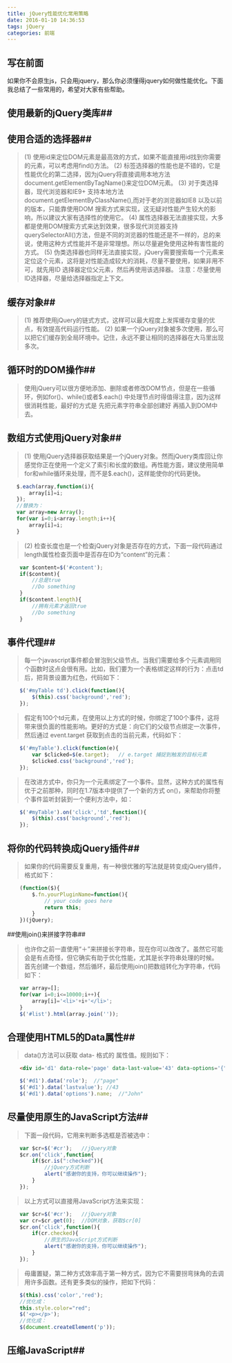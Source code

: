 ```yaml
---
title: jQuery性能优化常用策略
date: 2016-01-10 14:36:53
tags: jQuery
categories: 前端
---
```



## 写在前面
如果你不会原生js，只会用jquery，那么你必须懂得jquery如何做性能优化。下面我总结了一些常用的，希望对大家有些帮助。
## 使用最新的jQuery类库##
## 使用合适的选择器##
> (1) 使用id来定位DOM元素是最高效的方式，如果不能直接用id找到你需要的元素，可以考虑用find()方法。
> (2) 标签选择器的性能也是不错的，它是性能优化的第二选择，因为jQuery将直接调用本地方法document.getElementByTagName()来定位DOM元素。
> (3) 对于类选择器，现代浏览器和IE9+ 支持本地方法document.getElementByClassName(),而对于老的浏览器如IE8 以及以前的版本，只能靠使用DOM 搜索方式来实现，这无疑对性能产生较大的影响，所以建议大家有选择性的使用它。
> (4) 属性选择器无法直接实现，大多都是使用DOM搜索方式来达到效果，很多现代浏览器支持querySelectorAll()方法，但是不同的浏览器的性能还是不一样的，总的来说，使用这种方式性能并不是非常理想。所以尽量避免使用这种有害性能的方式。
> (5) 伪类选择器也同样无法直接实现，jQuery需要搜索每一个元素来定位这个元素，这将是对性能造成较大的消耗，尽量不要使用，如果非用不可，就先用ID 选择器定位父元素，然后再使用该选择器。
> 注意：尽量使用ID选择器，尽量给选择器指定上下文。

<!--more-->

## 缓存对象##
> (1) 推荐使用jQuery的链式方式，这样可以最大程度上发挥缓存变量的优点，有效提高代码运行性能。
> (2) 如果一个jQuery对象被多次使用，那么可以把它们缓存到全局环境中。记住，永远不要让相同的选择器在大马里出现多次。
## 循环时的DOM操作##
> 使用jQuery可以很方便地添加、删除或者修改DOM节点，但是在一些循环，例如for()、while()或者$.each() 中处理节点时得值得注意，因为这样很消耗性能，最好的方式是 先把元素字符串全部创建好 再插入到DOM中去。
## 数组方式使用jQuery对象##
> (1) 使用jQuery选择器获取结果是一个jQuery对象。然而jQuery类库回让你感觉你正在使用一个定义了索引和长度的数组。再性能方面，建议使用简单for和while循环来处理，而不是$.each()，这样能使你的代码更快。

``` JavaScript
   $.each(array,function(i){
       array[i]=i;
   });
   //替换为：
   var array=new Array();
   for(var i=0;i<array.length;i++){
       array[i]=i;
   }
```
> (2) 检查长度也是一个检查jQuery对象是否存在的方式，下面一段代码通过length属性检查页面中是否存在ID为“content”的元素：
``` JavaScript
    var $content=$('#content');
    if($content){
        //总是true
        //Do something
    }
    if($content.length){
        //拥有元素才返回true
        //Do something
    }
```
## 事件代理##
> 每一个javascript事件都会冒泡到父级节点。当我们需要给多个元素调用同个函数时这点会很有用。比如，我们要为一个表格绑定这样的行为：点击td后，把背景设置为红色，代码如下：
``` JavaScript
    $('#myTable td').click(function(){
        $(this).css('background','red');
    });
```
> 假定有100个td元素，在使用以上方式的时候，你绑定了100个事件，这将带来很负面的性能影响。更好的方式是：向它们的父级节点绑定一次事件，然后通过 event.target 获取到点击的当前元素，代码如下：
``` JavaScript
    $('#myTable').click(function(e){
        var $clicked=$(e.target);   // e.target 捕捉到触发的目标元素
        $clicked.css('background','red');
    });
```
> 在改进方式中，你只为一个元素绑定了一个事件。显然，这种方式的属性有优于之前那种，同时在1.7版本中提供了一个新的方式 on()，来帮助你将整个事件监听封装到一个便利方法中，如：
``` JavaScript
    $('#myTable').on('click','td',function(){
        $(this).css('background','red');
    });
```
## 将你的代码转换成jQuery插件##
> 如果你的代码需要反复重用，有一种很优雅的写法就是转变成jQuery插件，格式如下：
``` JavaScript
    (function($){
        $.fn.yourPluginName=function(){
            // your code goes here
            return this;
        }
    })(jQuery);
```
##使用join()来拼接字符串##
> 也许你之前一直使用“＋”来拼接长字符串，现在你可以改改了。虽然它可能会是有点奇怪，但它确实有助于优化性能，尤其是长字符串处理的时候。
> 首先创建一个数组，然后循环，最后使用join()把数组转化为字符串，代码如下：
``` JavaScript
    var array=[];
    for(var i=0;i<=10000;i++){
        array[i]='<li>'+i+'</li>';
    }
    $('#list').html(array.join(''));
```
## 合理使用HTML5的Data属性##
> data()方法可以获取 data- 格式的 属性值。规则如下：
``` HTML
    <div id='d1' data-role='page' data-last-value='43' data-options='{"name":"John"}'></div>
```
``` JavaScript
    $('#d1').data('role');  //"page"
    $('#d1').data('lastvalue'); //43
    $('#d1').data('options').name;  //"John"
```
## 尽量使用原生的JavaScript方法##
> 下面一段代码，它用来判断多选框是否被选中：
``` JavaScript
    var $cr=$('#cr');   //jQuery对象
    $cr.on('click',function{
        if($cr.is(":checked")){
            //jQuery方式判断
            alert("感谢你的支持，你可以继续操作");
        }
    });
```
> 以上方式可以直接用JavaScript方法来实现：
``` JavaScript
    var $cr=$('#cr');   //jQuery对象
    var cr=$cr.get(0);  //DOM对象，获取$cr[0]
    $cr.on('click',function(){
        if(cr.checked){
            //原生的JavaScript方式判断
            alert("感谢你的支持，你可以继续操作");
        }
    });
```
> 毋庸置疑，第二种方式效率高于第一种方式，因为它不需要拐弯抹角的去调用许多函数。还有更多类似的操作，把如下代码：
``` JavaScript
    $(this).css('color','red');
    //优化成：
    this.style.color="red";
    $('<p></p>');
    //优化成：
    $(document.createElement('p'));
```
## 压缩JavaScript##
